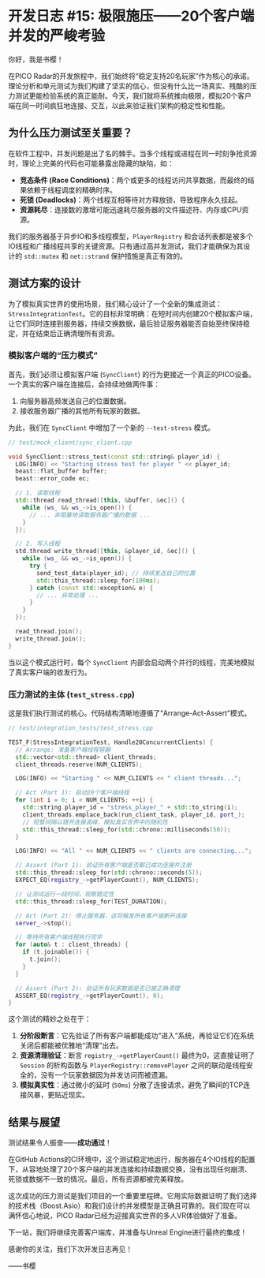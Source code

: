 # 开发日志 #15: 极限施压——20个客户端并发的严峻考验

你好，我是书樱！

在PICO Radar的开发旅程中，我们始终将“稳定支持20名玩家”作为核心的承诺。理论分析和单元测试为我们构建了坚实的信心，但没有什么比一场真实、残酷的压力测试更能检验系统的真正能耐。今天，我们就将系统推向极限，模拟20个客户端在同一时间疯狂地连接、交互，以此来验证我们架构的稳定性和性能。

## 为什么压力测试至关重要？

在软件工程中，并发问题是出了名的棘手。当多个线程或进程在同一时刻争抢资源时，理论上完美的代码也可能暴露出隐藏的缺陷，如：

-   **竞态条件 (Race Conditions)**：两个或更多的线程访问共享数据，而最终的结果依赖于线程调度的精确时序。
-   **死锁 (Deadlocks)**：两个线程互相等待对方释放锁，导致程序永久挂起。
-   **资源耗尽**：连接数的激增可能迅速耗尽服务器的文件描述符、内存或CPU资源。

我们的服务器基于异步IO和多线程模型，`PlayerRegistry` 和会话列表都是被多个IO线程和广播线程共享的关键资源。只有通过高并发测试，我们才能确保为其设计的 `std::mutex` 和 `net::strand` 保护措施是真正有效的。

## 测试方案的设计

为了模拟真实世界的使用场景，我们精心设计了一个全新的集成测试：`StressIntegrationTest`。它的目标非常明确：在短时间内创建20个模拟客户端，让它们同时连接到服务器，持续交换数据，最后验证服务器能否自始至终保持稳定，并在结束后正确清理所有资源。

### 模拟客户端的“压力模式”

首先，我们必须让模拟客户端 (`SyncClient`) 的行为更接近一个真正的PICO设备。一个真实的客户端在连接后，会持续地做两件事：

1.  向服务器高频发送自己的位置数据。
2.  接收服务器广播的其他所有玩家的数据。

为此，我们在 `SyncClient` 中增加了一个新的 `--test-stress` 模式。

```cpp
// test/mock_client/sync_client.cpp

void SyncClient::stress_test(const std::string& player_id) {
  LOG(INFO) << "Starting stress test for player " << player_id;
  beast::flat_buffer buffer;
  beast::error_code ec;

  // 1. 读取线程
  std::thread read_thread([this, &buffer, &ec]() {
    while (ws_ && ws_->is_open()) {
      // ... 非阻塞地读取服务器广播的数据 ...
    }
  });

  // 2. 写入线程
  std.thread write_thread([this, &player_id, &ec]() {
    while (ws_ && ws_->is_open()) {
      try {
        send_test_data(player_id); // 持续发送自己的位置
        std::this_thread::sleep_for(100ms);
      } catch (const std::exception& e) {
        // ... 异常处理 ...
      }
    }
  });

  read_thread.join();
  write_thread.join();
}
```

当以这个模式运行时，每个 `SyncClient` 内部会启动两个并行的线程，完美地模拟了真实客户端的收发行为。

### 压力测试的主体 (`test_stress.cpp`)

这是我们执行测试的核心。代码结构清晰地遵循了“Arrange-Act-Assert”模式。

```cpp
// test/integration_tests/test_stress.cpp

TEST_F(StressIntegrationTest, Handle20ConcurrentClients) {
  // Arrange: 准备客户端线程容器
  std::vector<std::thread> client_threads;
  client_threads.reserve(NUM_CLIENTS);

  LOG(INFO) << "Starting " << NUM_CLIENTS << " client threads...";

  // Act (Part 1): 启动20个客户端线程
  for (int i = 0; i < NUM_CLIENTS; ++i) {
    std::string player_id = "stress_player_" + std::to_string(i);
    client_threads.emplace_back(run_client_task, player_id, port_);
    // 短暂间隔以错开连接高峰，模拟真实世界中的随机性
    std::this_thread::sleep_for(std::chrono::milliseconds(50));
  }

  LOG(INFO) << "All " << NUM_CLIENTS << " clients are connecting...";

  // Assert (Part 1): 验证所有客户端是否都已成功连接并注册
  std::this_thread::sleep_for(std::chrono::seconds(5));
  EXPECT_EQ(registry_->getPlayerCount(), NUM_CLIENTS);

  // 让测试运行一段时间，观察稳定性
  std::this_thread::sleep_for(TEST_DURATION);

  // Act (Part 2): 停止服务器，这将触发所有客户端断开连接
  server_->stop();

  // 等待所有客户端线程执行完毕
  for (auto& t : client_threads) {
    if (t.joinable()) {
      t.join();
    }
  }

  // Assert (Part 2): 验证所有玩家数据是否已被正确清理
  ASSERT_EQ(registry_->getPlayerCount(), 0);
}
```

这个测试的精妙之处在于：

1.  **分阶段断言**：它先验证了所有客户端都能成功“进入”系统，再验证它们在系统关闭后都能被优雅地“清理”出去。
2.  **资源清理验证**：断言 `registry_->getPlayerCount()` 最终为0，这直接证明了 `Session` 的析构函数与 `PlayerRegistry::removePlayer` 之间的联动是线程安全的，没有一个玩家数据因为并发访问而被遗漏。
3.  **模拟真实性**：通过微小的延时 (`50ms`) 分散了连接请求，避免了瞬间的TCP连接风暴，更贴近现实。

## 结果与展望

测试结果令人振奋——**成功通过**！

在GitHub Actions的CI环境中，这个测试稳定地运行，服务器在4个IO线程的配置下，从容地处理了20个客户端的并发连接和持续数据交换，没有出现任何崩溃、死锁或数据不一致的情况。最后，所有资源都被完美释放。

这次成功的压力测试是我们项目的一个重要里程碑。它用实际数据证明了我们选择的技术栈（Boost.Asio）和我们设计的并发模型是正确且可靠的。我们现在可以满怀信心地说，PICO Radar已经为迎接真实世界的多人VR体验做好了准备。

下一站，我们将继续完善客户端库，并准备与Unreal Engine进行最终的集成！

感谢你的关注，我们下次开发日志再见！

——书樱 